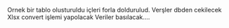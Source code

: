 Ornek bir tablo olusturuldu içleri forla doldurulud.
Verşler dbden cekilecek
Xlsx convert işlemi yapolacak
Veriler basılacak....
